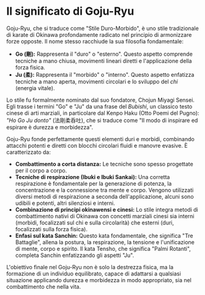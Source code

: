 # Il significato di Goju-Ryu

Goju-Ryu, che si traduce come "Stile Duro-Morbido", è uno stile tradizionale di karate di Okinawa profondamente radicato nel principio di armonizzare forze opposte. Il nome stesso racchiude la sua filosofia fondamentale:

*   **Go (剛):** Rappresenta il "duro" o "esterno". Questo aspetto comprende tecniche a mano chiusa, movimenti lineari diretti e l'applicazione della forza fisica.
*   **Ju (柔):** Rappresenta il "morbido" o "interno". Questo aspetto enfatizza tecniche a mano aperta, movimenti circolari e lo sviluppo del *chi* (energia vitale).

Lo stile fu formalmente nominato dal suo fondatore, Chojun Miyagi Sensei. Egli trasse i termini "Go" e "Ju" da una frase del *Bubishi*, un classico testo cinese di arti marziali, in particolare dal Kenpo Haku (Otto Poemi del Pugno): *"Ho Go Ju donto"* (法剛柔呑吐), che si traduce come "Il modo di inspirare ed espirare è durezza e morbidezza".

Goju-Ryu fonde perfettamente questi elementi duri e morbidi, combinando attacchi potenti e diretti con blocchi circolari fluidi e manovre evasive. È caratterizzato da:

*   **Combattimento a corta distanza:** Le tecniche sono spesso progettate per il corpo a corpo.
*   **Tecniche di respirazione (Ibuki e Ibuki Sankai):** Una corretta respirazione è fondamentale per la generazione di potenza, la concentrazione e la connessione tra mente e corpo. Vengono utilizzati diversi metodi di respirazione a seconda dell'applicazione, alcuni sono udibili e potenti, altri silenziosi e interni.
*   **Combinazione di principi okinawensi e cinesi:** Lo stile integra metodi di combattimento nativi di Okinawa con concetti marziali cinesi sia interni (morbidi, focalizzati sul chi e sulla circolarità) che esterni (duri, focalizzati sulla forza fisica).
*   **Enfasi sul kata Sanchin:** Questo kata fondamentale, che significa "Tre Battaglie", allena la postura, la respirazione, la tensione e l'unificazione di mente, corpo e spirito. Il kata Tensho, che significa "Palmi Rotanti", completa Sanchin enfatizzando gli aspetti "Ju".

L'obiettivo finale nel Goju-Ryu non è solo la destrezza fisica, ma la formazione di un individuo equilibrato, capace di adattarsi a qualsiasi situazione applicando durezza e morbidezza in modo appropriato, sia nel combattimento che nella vita. 